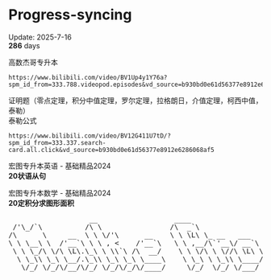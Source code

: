 # Progress-syncing

Update: 2025-7-16  
**286** days  

高数杰哥专升本
```
https://www.bilibili.com/video/BV1Up4y1Y76a?spm_id_from=333.788.videopod.episodes&vd_source=b930bd0e61d56377e8912e6286068af5&p=113
```
证明题（零点定理，积分中值定理，罗尔定理，拉格朗日，介值定理，柯西中值，泰勒）    
泰勒公式
```
https://www.bilibili.com/video/BV12G411U7tD/?spm_id_from=333.337.search-card.all.click&vd_source=b930bd0e61d56377e8912e6286068af5
```

宏图专升本英语 - 基础精品2024  
**20状语从句**

宏图专升本数学 - 基础精品2024  
**20定积分求图形面积**

<pre>
                   __                  ____                                                     
 /'\_/`\          /\ \                /\  _`\                                                   
/\      \     __  \ \ \/'\      __    \ \ \L\ \_ __   ___      __   _ __    __    ____    ____  
\ \ \__\ \  /'__`\ \ \ , <    /'__`\   \ \ ,__/\`'__\/ __`\  /'_ `\/\`'__\/'__`\ /',__\  /',__\ 
 \ \ \_/\ \/\ \L\.\_\ \ \\`\ /\  __/    \ \ \/\ \ \//\ \L\ \/\ \L\ \ \ \//\  __//\__, `\/\__, `\
  \ \_\\ \_\ \__/.\_\\ \_\ \_\ \____\    \ \_\ \ \_\\ \____/\ \____ \ \_\\ \____\/\____/\/\____/
   \/_/ \/_/\/__/\/_/ \/_/\/_/\/____/     \/_/  \/_/ \/___/  \/___L\ \/_/ \/____/\/___/  \/___/ 
                                                               /\____/                          
                                                               \_/__/                           
</per>
